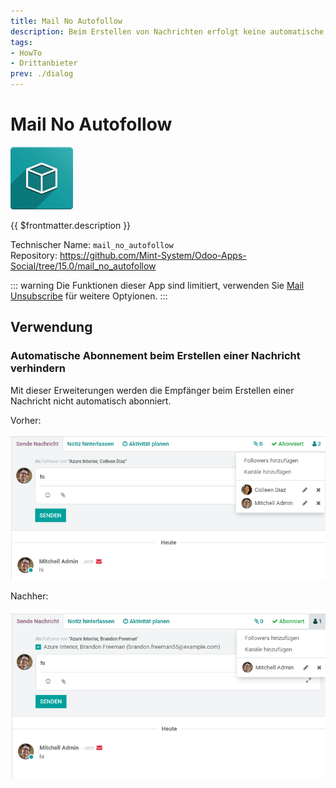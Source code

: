 ```yaml
---
title: Mail No Autofollow
description: Beim Erstellen von Nachrichten erfolgt keine automatische Abonnierung.
tags:
- HowTo
- Drittanbieter
prev: ./dialog
---
```

# Mail No Autofollow
![icon_oms_box](attachments/icon_oms_box.png)

{{ $frontmatter.description }}
 
Technischer Name: `mail_no_autofollow`\
Repository: <https://github.com/Mint-System/Odoo-Apps-Social/tree/15.0/mail_no_autofollow>

::: warning
Die Funktionen dieser App sind limitiert, verwenden Sie [Mail Unsubscribe](Mail%20Unsubscribe.md) für weitere Optyionen.
:::

## Verwendung

### Automatische Abonnement beim Erstellen einer Nachricht verhindern

Mit dieser Erweiterungen werden die Empfänger beim Erstellen einer Nachricht nicht automatisch abonniert.

Vorher:

![](attachments/Mail%20No%20Autofollow%20Before.png)

Nachher:

![](attachments/Mail%20No%20Autofollow%20After.png)